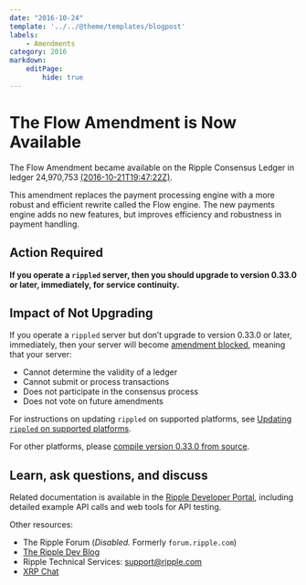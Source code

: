 ```yaml
---
date: "2016-10-24"
template: '../../@theme/templates/blogpost'
labels:
    - Amendments
category: 2016
markdown:
    editPage:
        hide: true
---
```

# The Flow Amendment is Now Available

The Flow Amendment became available on the Ripple Consensus Ledger in ledger 24,970,753 [(2016-10-21T19:47:22Z)](https://xrpcharts.ripple.com/#/transactions/C06CE3CABA3907389E4DD296C5F31C73B1548CC20BD7B83416C78CD7D4CD38FC).

This amendment replaces the payment processing engine with a more robust and efficient rewrite called the Flow engine. The new payments engine adds no new features, but improves efficiency and robustness in payment handling.


## Action Required

**If you operate a `rippled` server, then you should upgrade to version 0.33.0 or later, immediately, for service continuity.**

## Impact of Not Upgrading

If you operate a `rippled` server but don’t upgrade to version 0.33.0 or later, immediately, then your server will become [amendment blocked](https://ripple.com/build/amendments/#amendment-blocked), meaning that your server:

* Cannot determine the validity of a ledger
* Cannot submit or process transactions
* Does not participate in the consensus process
* Does not vote on future amendments

For instructions on updating `rippled` on supported platforms, see [Updating `rippled` on supported platforms](https://ripple.com/build/rippled-setup/#updating-rippled).

For other platforms, please [compile version 0.33.0 from source](https://github.com/ripple/rippled/tree/master/Builds).

## Learn, ask questions, and discuss
Related documentation is available in the [Ripple Developer Portal](https://ripple.com/build/), including detailed example API calls and web tools for API testing.

Other resources:

* The Ripple Forum (_Disabled._ Formerly `forum.ripple.com`)
* [The Ripple Dev Blog](https://developers.ripple.com/blog/)
* Ripple Technical Services: <support@ripple.com>
* [XRP Chat](http://www.xrpchat.com/)
